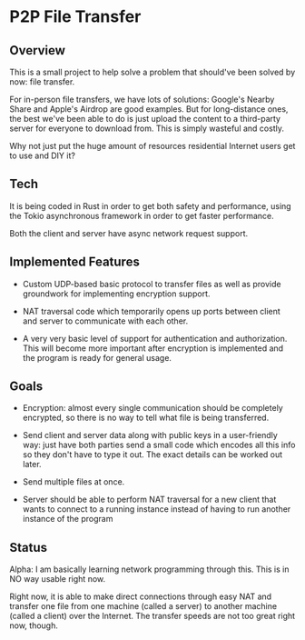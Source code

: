 # P2P File Transfer

## Overview

This is a small project to help solve a problem that should've been solved by now: file transfer.

For in-person file transfers, we have lots of solutions: Google's Nearby Share and Apple's Airdrop are good examples. But for long-distance ones, the best we've been able to do is just upload the content to a third-party server for everyone to download from. This is simply wasteful and costly.

Why not just put the huge amount of resources residential Internet users get to use and DIY it?

## Tech

It is being coded in Rust in order to get both safety and performance, using the Tokio asynchronous framework in order to get faster performance. 

Both the client and server have async network request support.

## Implemented Features

- Custom UDP-based basic protocol to transfer files as well as provide groundwork for implementing encryption support.

- NAT traversal code which temporarily opens up ports between client and server to communicate with each other.

- A very very basic level of support for authentication and authorization. This will become more important after encryption is implemented and the program is ready for general usage.

## Goals

- Encryption: almost every single communication should be completely encrypted, so there is no way to tell what file is being transferred.

- Send client and server data along with public keys in a user-friendly way: just have both parties send a small code which encodes all this info so they don't have to type it out. The exact details can be worked out later.

- Send multiple files at once.

- Server should be able to perform NAT traversal for a new client that wants to connect to a running instance instead of having to run another instance of the program 

## Status

Alpha: I am basically learning network programming through this. This is in NO way usable right now.

Right now, it is able to make direct connections through easy NAT and transfer one file from one machine (called a server) to another machine (called a client) over the Internet. The transfer speeds are not too great right now, though.
